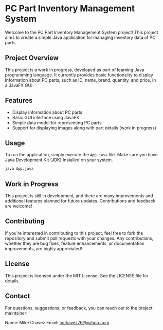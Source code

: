 # PC Part Inventory Management System

Welcome to the PC Part Inventory Management System project! This project aims to create a simple Java application for managing inventory data of PC parts.

## Project Overview

This project is a work in progress, developed as part of learning Java programming language. It currently provides basic functionality to display information about PC parts, such as ID, name, brand, quantity, and price, in a JavaFX GUI.

## Features

- Display information about PC parts
- Basic GUI interface using JavaFX
- Simple data model for representing PC parts
- Support for displaying images along with part details (work in progress)

## Usage
To run the application, simply execute the `App.java` file. Make sure you have Java Development Kit (JDK) installed on your system.

```bash
java App.java
```

## Work in Progress
This project is still in development, and there are many improvements and additional features planned for future updates. Contributions and feedback are welcome!

## Contributing
If you're interested in contributing to this project, feel free to fork the repository and submit pull requests with your changes. Any contributions, whether they are bug fixes, feature enhancements, or documentation improvements, are highly appreciated!

## License
This project is licensed under the MIT License. See the LICENSE file for details.

## Contact
For questions, suggestions, or feedback, you can reach out to the project maintainer:

Name: Mike Chavez
Email: mchavez76@yahoo.com